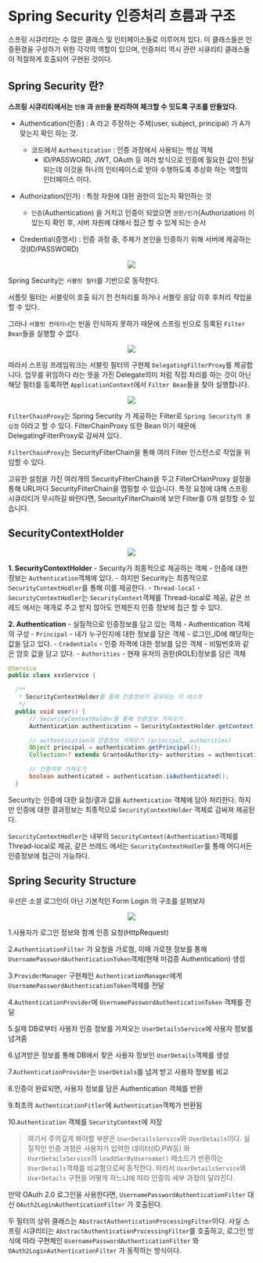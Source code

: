 
# Spring Security 인증처리 흐름과 구조

스프링 시큐리티는 수 많은 클래스 및 인터페이스들로 이루어져 있다. 이 클래스들은 인증환경을 구성하기 위한 각각의 역할이 있으며, 인증처리 역시 관련 시큐리티 클래스들이 적절하게 호출되어 구현된 것이다.

## Spring Security 란?

  __스프링 시큐리티에서는 `인증` 과 `권한`을 분리하여 체크할 수 잇도록 구조를 만들었다.__
    
   - Authentication(인증) : A 라고 주장하는 주체(user, subject, principal) 가 A가 맞는지 확인 하는 것.
      - 코드에서 `Authenitication` : 인증 과정에서 사용되는 핵심 객체
         - ID/PASSWORD, JWT, OAuth 등 여러 방식으로 인증에 필요한 값이 전달되는데 이것을 하나의 인터페이스로 받아 수행하도록 추상화 하는 역할의 인터페이스 이다.
   - Authorization(인가) : 특정 자원에 대한 권한이 있는지 확인하는 것
      - `인증`(Authentication) 을 거치고 인증이 되었으면 `권한/인가`(Authorization) 이 있는지 확인 후, 서버 자원에 대해서 접근 할 수 있게 되는 순서
   
   - Credential(증명서) : 인증 과정 중, 주체가 본인을 인증하기 위해 서버에 제공하는 것(ID/PASSWORD)


  <p align = center>
  <img src = https://media.vlpt.us/images/qotndus43/post/8d342792-848f-4078-9c74-b3acd32e8c91/image.png>
  </p>
  
  Spring Security는 `서블릿 필터`를 기반으로 동작한다.
  
  서플릿 필터는 서블릿이 호출 되기 전 전처리를 하거나 서블릿 응답 이후 후처리 작업을 할 수 있다.
  
  그러나 `서블릿 컨테이너`는 빈을 인식하지 못하기 때문에 스프링 빈으로 등록된 `Filter Bean`들을 실행할 수 없다.
  
  <p align = center>
  <img src= https://media.vlpt.us/images/qotndus43/post/df134816-a636-4a1a-b37f-41d4fd69b01e/image.png>
  </p>
  
  따라서 스프링 프레임워크는 서블릿 필터의 구현체 `DelegatingFilterProxy`를 제공합니다. 업무를 위임하다 라는 뜻을 가진 Delegate의미 처럼 직접 처리를 하는 것이 아닌 해당 필터를 등록하면 `ApplicationContext`에서 `Filter Bean`들을 찾아 실행합니다.
  
  <p align = center>
  <img src = https://media.vlpt.us/images/qotndus43/post/75720d89-0234-4bc8-8057-8c3710e3a16f/image.png>
  </p>
  
  `FilterChainProxy`는 Spring Security 가 제공하는 Filter로 `Spring Security의 중심점` 이라고 할 수 있다. FilterChainProxy 또한 Bean 이기 때문에 DelegatingFilterProxy로 감싸져 있다.
  
  `FilterChainProxy`는 SecurityFilterChain을 통해 여러 Filter 인스턴스로 작업을 위임할 수 있다.
  
  고유한 설정을 가진 여러개의 SecurityFilterChain을 두고 FilterCHainProxy 설정을 통해 URL마다 SecurityFilterChain을 맵핑할 수 있습니다. 특정 요청에 대해 스프링 시큐리티가 무시하길 바란다면, SecurityFilterChain에 보안 Filter를 0개 설정할 수 있습니다.
  
  
  ## SecurityContextHolder
  
  <p align = center>
  <img src = https://media.vlpt.us/images/franc/post/94ae1f24-267e-4ba9-b461-10ed9514bf27/sec2-2.png>
  </p>
  
  __1. SecurityContextHolder__
      - Security가 최종적으로 제공하는 객체
         - 인증에 대한 정보는 `Authentication`객체에 있다.
         - 하지만 Security는 최종적으로 `SecurityContextHodler`를 통해 이를 제공한다.
      - `Thread-local`
          - `SecurityContextHodler`는 `SecurityContext`객체를 Thread-local로 제공, 같은 쓰레드 에서는 매개로 주고 받지 않아도 언제든지 인증 정보에 접근 할 수 있다.
           
  
  
  __2. Authentication__
      - 실질적으로 인증정보를 담고 있는 객체
      - Authentication 객체의 구성
          - `Principal`
              - 내가 누구인지에 대한 정보를 담은 객체
              - 로그인_ID에 해당하는 값을 담고 있다.
          - `Credentials`
              - 인증 자격에 대한 정보를 담은 객체
              - 비밀번호와 같은 암호 값을 담고 있다.
          - `Authorities`
              - 현재 유저의 권한(ROLE)정보를 담은 객체
              
              
  ~~~java
  @Service
public class xxxService {

    /**
     * SecurityContextHolder를 통해 인증정보가 공유되는 지 테스트
     */
    public void user() {
    	// SecurityContextHolder를 통해 인증정보 가져오기
        Authentication authentication = SecurityContextHolder.getContext().getAuthentication();

        // authentication의 인증정보 가져오기 (principal, authorities)
        Object principal = authentication.getPrincipal();
        Collection<? extends GrantedAuthority> authorities = authentication.getAuthorities();

        // 인증여부 가져오기
        boolean authenticated = authentication.isAuthenticated();
    }
  
  ~~~
    
   Security는 인증에 대한 요청/결과 값을 `Authentication` 객체에 담아 처리한다. 하지만 인증에 대한 결과정보는 최종적으로 `SecurityContextHolder` 객체로 감싸져 제공된다.
   
   `SecurityContextHodler`는 내부의 `SecurityContext(Authentication)`객체를 Thread-local로 제공, 같은 쓰레드 에서는 `SecurityContextHodler`를 통해 어디서든 인증정보에 접근이 가능하다.
   
   
   ## Spring Security Structure
   
   우선은 소셜 로그인이 아닌 기본적인 Form Login 의 구조를 살펴보자
   
   <p align = center>
   <img src = https://media.vlpt.us/images/tmdgh0221/post/943d8964-04c2-4310-8b32-caaf0aac8b65/security-aritchtecture.PNG>
   </p>
   
   1.사용자가 로그인 정보와 함께 인증 요청(HttpRequest)
   
   2.`AuthenticationFilter` 가 요청을 가로챔, 이때 가로챈 정보를 통해 `UsernamePasswordAuthenticationToken`객체(현재 미검증 Authentication) 생성
   
   3.`ProviderManager` 구현체인 `AuthenticationManager`에게 `UsernamePasswordAuthenticationToken`객체를 전달
   
   4.`AuthenticationProvider`에 `UsernamePasswordAuthenticationToken` 객체를 전달
   
   5.실제 DB로부터 사용자 인증 정보를 가져오는 `UserDetailsService`에 사용자 정보를 넘겨줌
   
   6.넘겨받은 정보를 통해 DB에서 찾은 사용자 정보인 `UserDetails`객체를 생성
   
   7.`AuthenticationProvider`는 `UserDetials`를 넘겨 받고 사용자 정보를 비교
   
   8.인증이 완료되면, 사용자 정보를 담은 Authentication 객체를 반환
   
   9.최초의 `AuthenticationFitler`에 `Authentication`객체가 반환됨
   
   10.`Authentication` 객체를 `SecurityContext`에 저장
   
   > 여기서 주의깊게 봐야할 부분은 `UserDetailsService`와 `UserDetails`이다. 실질적인 인증 과정은 사용자가 입력한 데이터(ID,PW등) 와 `UserDetailsService`의 `loadUSerByUsername()` 메소드가 반환하는 `UserDetails`객체를 비교함으로써 동작한다. 따라서 `UserDetailsService`와 `UserDetails` 구현을 어떻게 하느냐에 따라 인증의 세부 과정이 달라진다.
   
   만약 OAuth 2.0 로그인을 사용한다면, `UsernamePasswordAuthenticationFilter` 대신 `OAuth2LoginAuthenticationFilter` 가 호출된다. 
   
   두 필터의 상위 클래스는 `AbstractAuthenticationProcessingFilter`이다. 사실 스프링 시큐리티는 `AbstractAuthenticationProcessingFilter`를 호출하고, 로그인 방식에 따라 구현체인 `UsernamePasswordAuthenticationFilter` 와 `OAuth2LoginAuthenticationFilter` 가 동작하는 방식이다.
